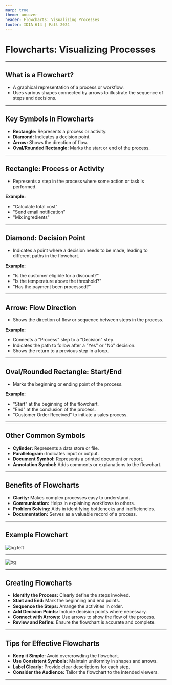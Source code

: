 ```yaml
---
marp: true
theme: uncover
header: Flowcharts: Visualizing Processes
footer: IDIA 614 | Fall 2024
---
```


# Flowcharts: Visualizing Processes

---

## What is a Flowchart?

* A graphical representation of a process or workflow.
* Uses various shapes connected by arrows to illustrate the sequence of steps and decisions.

---

## Key Symbols in Flowcharts

* **Rectangle:** Represents a process or activity.
* **Diamond:** Indicates a decision point.
* **Arrow:** Shows the direction of flow.
* **Oval/Rounded Rectangle:** Marks the start or end of the process.

---

## Rectangle: Process or Activity

* Represents a step in the process where some action or task is performed.

**Example:**
* "Calculate total cost"
* "Send email notification"
* "Mix ingredients"

---

## Diamond: Decision Point

* Indicates a point where a decision needs to be made, leading to different paths in the flowchart.

**Example:**
* "Is the customer eligible for a discount?"
* "Is the temperature above the threshold?"
* "Has the payment been processed?"

---

## Arrow: Flow Direction

* Shows the direction of flow or sequence between steps in the process.

**Example:**
* Connects a "Process" step to a "Decision" step.
* Indicates the path to follow after a "Yes" or "No" decision.
* Shows the return to a previous step in a loop.

---

## Oval/Rounded Rectangle: Start/End

* Marks the beginning or ending point of the process.

**Example:**
* "Start" at the beginning of the flowchart.
* "End" at the conclusion of the process.
* "Customer Order Received" to initiate a sales process.

---

## Other Common Symbols

* **Cylinder:** Represents a data store or file.
* **Parallelogram:** Indicates input or output.
* **Document Symbol:** Represents a printed document or report.
* **Annotation Symbol:** Adds comments or explanations to the flowchart.

---


## Benefits of Flowcharts

* **Clarity:** Makes complex processes easy to understand.
* **Communication:** Helps in explaining workflows to others.
* **Problem Solving:** Aids in identifying bottlenecks and inefficiencies.
* **Documentation:** Serves as a valuable record of a process.

---

## Example Flowchart

![bg left](example_01.png)

---


![bg](example_02.png)

---

## Creating Flowcharts

* **Identify the Process:** Clearly define the steps involved.
* **Start and End:** Mark the beginning and end points.
* **Sequence the Steps:** Arrange the activities in order.
* **Add Decision Points:** Include decision points where necessary.
* **Connect with Arrows:** Use arrows to show the flow of the process.
* **Review and Refine:** Ensure the flowchart is accurate and complete.

---

## Tips for Effective Flowcharts

* **Keep it Simple:** Avoid overcrowding the flowchart.
* **Use Consistent Symbols:** Maintain uniformity in shapes and arrows.
* **Label Clearly:** Provide clear descriptions for each step.
* **Consider the Audience:** Tailor the flowchart to the intended viewers.

---

